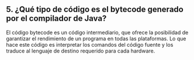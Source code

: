 ## 5. ¿Qué tipo de código es el bytecode generado por el compilador de Java?

El código bytecode es un código intermediario, que ofrece la posibilidad de garantizar el rendimiento de un programa en todas las plataformas. Lo que hace este código es interpretar los comandos del código fuente y los traduce al lenguaje de destino requerido para cada hardware.
